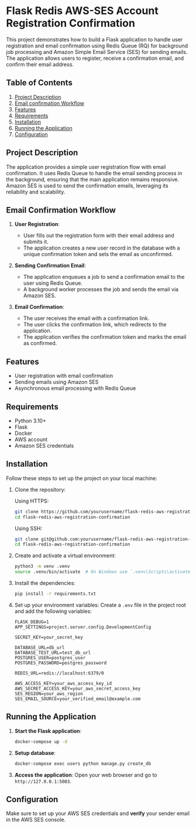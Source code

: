# Flask Redis AWS-SES Account Registration Confirmation
This project demonstrates how to build a Flask application to handle user registration and email confirmation using Redis Queue (RQ) for background job processing and Amazon Simple Email Service (SES) for sending emails. The application allows users to register, receive a confirmation email, and confirm their email address.

## Table of Contents

1. [Project Description](#project-description)
2. [Email confirmation Workflow](#email-confirmation-workflow)
3. [Features](#features)
4. [Requirements](#requirements)
5. [Installation](#installation)
6. [Running the Application](#running-the-application)  
7. [Configuration](#configuration)

## Project Description
The application provides a simple user registration flow with email confirmation. It uses Redis Queue to handle the email sending process in the background, ensuring that the main application remains responsive. Amazon SES is used to send the confirmation emails, leveraging its reliability and scalability.

## Email Confirmation Workflow

1. **User Registration**:
    - User fills out the registration form with their email address and submits it.
    - The application creates a new user record in the database with a unique confirmation token and sets the email as unconfirmed.

2. **Sending Confirmation Email**:
    - The application enqueues a job to send a confirmation email to the user using Redis Queue.
    - A background worker processes the job and sends the email via Amazon SES.

3. **Email Confirmation**:
    - The user receives the email with a confirmation link.
    - The user clicks the confirmation link, which redirects to the application.
    - The application verifies the confirmation token and marks the email as confirmed.

## Features

- User registration with email confirmation
- Sending emails using Amazon SES
- Asynchronous email processing with Redis Queue

## Requirements

- Python 3.10+
- Flask
- Docker
- AWS account
- Amazon SES credentials

## Installation
Follow these steps to set up the project on your local machine:

1. Clone the repository:

    Using HTTPS:
    ```bash
    git clone https://github.com/yourusername/flask-redis-aws-registration-confirmation.git
    cd flask-redis-aws-registration-confirmation
    ```

    Using SSH:
    ```bash
    git clone git@github.com:yourusername/flask-redis-aws-registration-confirmation.git
    cd flask-redis-aws-registration-confirmation
    ```

2. Create and activate a virtual environment:

    ```sh
    python3 -m venv .venv
    source .venv/bin/activate  # On Windows use `.venv\Scripts\activate`
    ```

3. Install the dependencies:

    ```sh
    pip install -r requirements.txt
    ```
4. Set up your environment variables:
    Create a `.env` file in the project root and add the following variables:
    ```plaintext
    FLASK_DEBUG=1
    APP_SETTINGS=project.server.config.DevelopmentConfig
    
    SECRET_KEY=your_secret_key
    
    DATABASE_URL=db_url
    DATABASE_TEST_URL=test_db_url
    POSTGRES_USER=postgres_user
    POSTGRES_PASSWORD=postgres_password    
    
    REDIS_URL=redis://localhost:6379/0
    
    AWS_ACCESS_KEY=your_aws_access_key_id
    AWS_SECRET_ACCESS_KEY=your_aws_secret_access_key
    SES_REGION=your_aws_region
    SES_EMAIL_SOURCE=your_verified_email@example.com
    ```
## Running the Application

1. **Start the Flask application**:
   ```bash
   docker-compose up -d
   ```

2. **Setup database**:
    ```bash
   docker-compose exec users python manage.py create_db
   ```

3. **Access the application**:
    Open your web browser and go to `http://127.0.0.1:5003`.

## Configuration

Make sure to set up your AWS SES credentials and **verify** your sender email in the AWS SES console.
